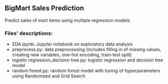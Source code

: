 ## BigMart Sales Prediction

Predict sales of mart items using multiple regression models

### Files' descriptions:
* EDA.ipynb: Jupyter notebook on exploratory data analysis
* preprocess.py: data preprocessing (includes filling in of missing values, creating new variables, one-hot encoding, train-test split)
* logistic regression_decision tree.py: logistic regression and decision tree model
* random forest.py: random forest model with tuning of hyperparameters using Randomized and Grid Search

